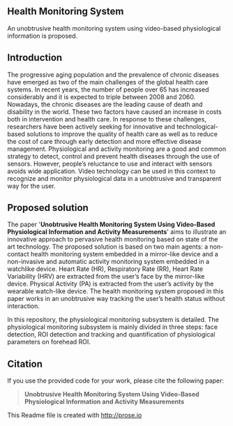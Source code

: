 
## Health Monitoring System

An unobtrusive health monitoring system using video-based physiological information is proposed.

## Introduction
The progressive aging population and the prevalence of chronic diseases have emerged as two of the main challenges of the global health care systems. In recent years, the number of people over 65 has increased considerably and it is expected to triple between 2008 and 2060. Nowadays, the chronic diseases are the leading cause of death and disability in the world. These two factors have caused an increase in costs both in intervention and health care. 
In response to these challenges, researchers have been actively seeking for innovative and technological-based solutions to improve the quality of health care as well as to reduce the cost of care through early detection and more effective disease management.
Physiological and activity monitoring are a good and common strategy to detect, control and prevent health diseases through the use of sensors. However, people’s reluctance to use and interact with sensors avoids wide application. Video technology can be used in this context to recognize and monitor physiological data in a unobtrusive and transparent way for the user.

## Proposed solution

The paper '**Unobtrusive Health Monitoring System Using Video-Based Physiological Information and Activity Measurements**' aims to illustrate an innovative approach to pervasive health monitoring based on state of the art technology. The proposed solution is based on two main agents: a non-contact health monitoring system embedded in a mirror-like device and a non-invasive and automatic activity monitoring system embedded in a watchlike device. Heart Rate (HR), Respiratory Rate (RR), Heart Rate Variability (HRV) are extracted from the user’s face by the mirror-like device. Physical Activity (PA) is extracted from the user’s activity by the wearable watch-like device. The health monitoring system proposed in this paper works in an unobtrusive way tracking the user’s health status without interaction.

In this repository, the physiological monitoring subsystem is detailed. The physiological monitoring subsystem is mainly divided in three steps: face detection, ROI detection and tracking and quantification of physiological parameters on forehead ROI.

## Citation
If you use the provided code for your work, please cite the following paper:
> **Unobtrusive Health Monitoring System Using Video-Based Physiological Information and
Activity Measurements**


This Readme file is created with http://prose.io
